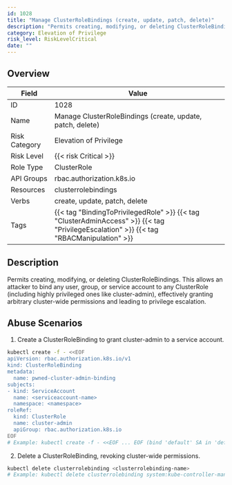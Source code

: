 ```yaml
---
id: 1028
title: "Manage ClusterRoleBindings (create, update, patch, delete)"
description: "Permits creating, modifying, or deleting ClusterRoleBindings. This allows an attacker to bind any user, group, or service account to any ClusterRole (including highly privileged ones like cluster-admin), effectively granting arbitrary cluster-wide permissions and leading to privilege escalation."
category: Elevation of Privilege
risk_level: RiskLevelCritical
date: ""
---
```


## Overview

| Field         | Value                                                                                                                                   |
| ------------- | --------------------------------------------------------------------------------------------------------------------------------------- |
| ID            | 1028                                                                                                                                    |
| Name          | Manage ClusterRoleBindings (create, update, patch, delete)                                                                              |
| Risk Category | Elevation of Privilege                                                                                                                  |
| Risk Level    | {{< risk Critical >}}                                                                                                                   |
| Role Type     | ClusterRole                                                                                                                             |
| API Groups    | rbac.authorization.k8s.io                                                                                                               |
| Resources     | clusterrolebindings                                                                                                                     |
| Verbs         | create, update, patch, delete                                                                                                           |
| Tags          | {{< tag "BindingToPrivilegedRole" >}} {{< tag "ClusterAdminAccess" >}} {{< tag "PrivilegeEscalation" >}} {{< tag "RBACManipulation" >}} |

## Description

Permits creating, modifying, or deleting ClusterRoleBindings. This allows an attacker to bind any user, group, or service account to any ClusterRole (including highly privileged ones like cluster-admin), effectively granting arbitrary cluster-wide permissions and leading to privilege escalation.

## Abuse Scenarios

1. Create a ClusterRoleBinding to grant cluster-admin to a service account.

```bash
kubectl create -f - <<EOF
apiVersion: rbac.authorization.k8s.io/v1
kind: ClusterRoleBinding
metadata:
  name: pwned-cluster-admin-binding
subjects:
- kind: ServiceAccount
  name: <serviceaccount-name>
  namespace: <namespace>
roleRef:
  kind: ClusterRole
  name: cluster-admin
  apiGroup: rbac.authorization.k8s.io
EOF
# Example: kubectl create -f - <<EOF ... EOF (bind 'default' SA in 'default' namespace to cluster-admin)

```

2. Delete a ClusterRoleBinding, revoking cluster-wide permissions.

```bash
kubectl delete clusterrolebinding <clusterrolebinding-name>
# Example: kubectl delete clusterrolebinding system:kube-controller-manager

```
